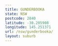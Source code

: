 ```yaml
---
title: GUNDERBOOKA
state: NSW
postcode: 2840
latitude: -30.205908
longitude: 145.251371
url: /nsw/gunderbooka/
layout: suburb
---
```


